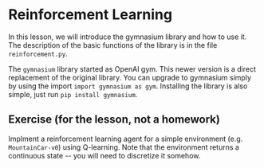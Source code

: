 # Reinforcement Learning

In this lesson, we will introduce the gymnasium library and how to use it. The description of the basic functions of the library is in the file
`reinforcement.py`.

The `gymnasium` library started as OpenAI gym. This newer version is a direct replacement of the original library. You can upgrade to gymnasium simply by using the import `import gymnasium as gym`. Installing the library is also simple, just run `pip install gymnasium`. 

## Exercise (for the lesson, not a homework)

Implment a reinforcement learning agent for a simple environment (e.g. `MountainCar-v0`) using Q-learning. Note that the environment returns a continuous state -- you will need to discretize it somehow.